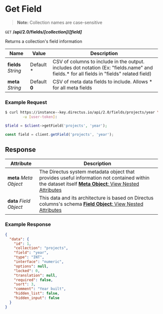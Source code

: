 # Get Field

> **Note:** Collection names are case-sensitive

<span class="request">`GET` **/api/2.0/fields/_[collection]_/_[field]_**</span>

<span class="description">Returns a collection's field information</span>

<span class="arguments">Name</span> | Value | Description
--------------|--------------- | ----------------------
**fields**  _String_ |  <span class="default">Default *</span>  |  CSV of columns to include in the output. includes dot notation (Ex: "fields.name" and fields.* for all fields in "fields" related field)
**meta**  _String_ |  <span class="default">Default **0**</span>  |  CSV of meta data fields to include. Allows * for all meta fields

### Example Request

```bash
$ curl https://instance--key.directus.io/api/2.0/fields/projects/year \
        -u [user-token]:
```

```php
$field = $client->getField('projects', 'year');
```

```javascript
const field = client.getField('projects', 'year');
```

## Response

<span class="attributes">Attribute</span> | Description
---------|------------
**meta** _Meta Object_ | The Directus system metadata object that provides useful information not contained within the dataset itself [**Meta Object**: View Nested Attributes](/overview/objects-model.md#meta-object)
**data** _Field Object_ | <span class="custom">This data and its architecture is based on Directus columns's schema</span> [**Field Object**: View Nested Attributes](/overview/objects-model.md#field-object)

### Example Response

```json
{
  "data": {
    "id": 1,
    "collection": "projects",
    "field": "year",
    "type": "INT",
    "interface": "numeric",
    "options": null,
    "locked": 0,
    "translation": null,
    "required": false,
    "sort": 3,
    "comment": "Year built",
    "hidden_list": false,
    "hidden_input": false
  }
}
```
